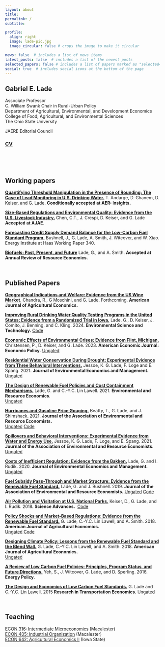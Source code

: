 ```yaml
---
layout: about
title: 
permalink: /
subtitle: 

profile:
  align: right
  image: lade-pic.jpg
  image_circular: false # crops the image to make it circular

news: false  # includes a list of news items
latest_posts: false  # includes a list of the newest posts
selected_papers: false # includes a list of papers marked as "selected={true}"
social: true  # includes social icons at the bottom of the page
---
```


<!-- bundle exec jekyll serve
bin/deploy --user
git push -->

## **Gabriel E. Lade**

Associate Professor    
C. William Swank Chair in Rural-Urban Policy  
Department of Agricultural, Environmental, and Development Economics  
College of Food, Agricultural, and Environmental Sciences  
The Ohio State University  

JAERE Editorial Council   

### [CV]()

<br><br><br>

## Working papers

**[Quantifying Threshold Manipulation in the Presence of Rounding: The Case of Lead Monitoring in U.S. Drinking Water.](https://drive.google.com/file/d/10F-ZSqxRaZsCgjJ4Qa8Ks19G30fuI2BE/view)** 
T. Andarge, D. Ghanem, D. Keiser, and G. Lade. 
**Conditionally accepted at AER: Insights.**  

**[Size-Based Regulations and Environmental Quality: Evidence from the U.S. Livestock Industry.](https://drive.google.com/file/d/10F-ZSqxRaZsCgjJ4Qa8Ks19G30fuI2BE/view)** 
Chen, C.T., J. Crespi, D. Keiser, and G. Lade
**Accepted at AJAE.**  

**[Forecasting Credit Supply Demand Balance for the Low-Carbon Fuel Standard Program.](https://haas.berkeley.edu/wp-content/uploads/WP340.pdf)** 
Bushnell, J., G. Lade, A. Smith, J. Witcover, and W. Xiao. Energy Institute at Haas Working Paper 340.

**[Biofuels: Past, Present, and Future]()** 
Lade, G., and A. Smith.
**Accepted at Annual Review of Resource Economics.**  


<br>

## Published Papers

**[Geographical Indications and Welfare: Evidence from the US Wine Market.](https://onlinelibrary.wiley.com/doi/10.1111/ajae.12499)** 
Chandra, R., G Moschini, and G. Lade. Forthcoming.
**American Journal of Agricultural Economics.**  

**[Improving Rural Drinking Water Quality Testing Programs in the United States: Evidence from a Randomized Trial in Iowa.](https://pubs.acs.org/doi/full/10.1021/acs.est.4c02835)** 
Lade, G., D. Keiser, J. Comito, J. Benning, and C. Kling. 2024. 
**Environmental Science and Technology.** 
[Code](https://github.com/gabe-lade/rural-dw-survey)

**[Economic Effects of Environmental Crises: Evidence from Flint, Michigan.](https://www.aeaweb.org/articles?id=10.1257/pol.20190391)**
Christensen, P., D. Keiser, and G. Lade. 2023. 
**American Economic Journal: Economic Policy.** 
[Ungated](https://papers.ssrn.com/sol3/papers.cfm?abstract_id=3420526)

**[Residential Water Conservation During Drought: Experimental Evidence from Three Behavioral Interventions.](https://www.sciencedirect.com/science/article/pii/S0095069621000851)**
Jessoe, K. G. Lade, F. Loge and E. Spang. 2021. 
**Journal of Environmental Economics and Management.**  
[Ungated](https://rawcdn.githack.com/gabe-lade/MyFiles/acb76ec446978f2cec4e8a87938627d124dcca1e/klls-spillovers.pdf)

**[The Design of Renewable Fuel Policies and Cost Containment Mechanisms.](https://link.springer.com/article/10.1007/s10640-021-00558-w)**
Lade, G. and C.-Y.C. Lin Lawell. 2021. 
**Environmental and Resource Economics.**  
[Ungated](http://clinlawell.dyson.cornell.edu/mandate_cost_containment_paper.pdf)

**[Hurricanes and Gasoline Price Gouging.](https://www.journals.uchicago.edu/doi/10.1086/712419)**
Beatty, T., G. Lade, and J. Shimshack. 2021. 
**Journal of the Association of Environmental and Resource Economists.**  
[Ungated](https://static1.squarespace.com/static/55e8ab64e4b0b55649c4ab64/t/5f99a05bd856080f5f28f4d5/1603903583545/Beatty_Lade_Shimshack_WP_oct2020.pdf) [Code](https://dataverse.harvard.edu/dataset.xhtml?persistentId=doi:10.7910/DVN/TRN819)

**[Spillovers and Behavioral Interventions: Experimental Evidence from Water and Energy Use.](https://www.journals.uchicago.edu/doi/10.1086/711025)** 
Jessoe, K. G. Lade, F. Loge, and E. Spang. 2021. 
**Journal of the Association of Environmental and Resource Economists.** 
[Ungated](https://rawcdn.githack.com/gabe-lade/MyFiles/acb76ec446978f2cec4e8a87938627d124dcca1e/klls-spillovers.pdf)

**[Costs of Inefficient Regulation: Evidence from the Bakken.](https://www.sciencedirect.com/science/article/abs/pii/S0095069620300590?via%3Dihub)**
Lade, G. and I. Rudik. 2020. 
**Journal of Environmental Economics and Management.** 
[Ungated](https://osf.io/preprints/socarxiv/3e9xk_v1)

**[Fuel Subsidy Pass-Through and Market Structure: Evidence from the Renewable Fuel Standard.](https://www.journals.uchicago.edu/doi/10.1086/702878)** 
Lade, G. and J. Bushnell. 2019. 
**Journal of the Association of Environmental and Resource Economists.** 
[Ungated](https://rawcdn.githack.com/gabe-lade/e85-pass-through/6661520e247c678a232f2fbbdc9da126454885d4/lade_bushnell_wp.pdf) [Code](https://dataverse.harvard.edu/dataset.xhtml?persistentId=doi:10.7910/DVN/AX4LOY)

**[Air Pollution and Visitation at U.S. National Parks.](https://www.science.org/doi/10.1126/sciadv.aat1613)**
Keiser, D., G. Lade, and I. Rudik. 2018. 
**Science Advances.** ​
[Code](https://github.com/gabe-lade/national-parks)

**[Policy Shocks and Market-Based Regulations: Evidence from the Renewable Fuel Standard.](https://onlinelibrary.wiley.com/doi/abs/10.1093/ajae/aax097)**
G. Lade, C.-Y.C. Lin Lawell, and A. Smith. 2018. 
**American Journal of Agricultural Economics.**  
[Ungated](https://rawcdn.githack.com/gabe-lade/policy-shocks/02ce7e266f47d3c532f2ef851662830797fe72fd/policy-shocks-wp.pdf) [Code](https://github.com/gabe-lade/policy-shocks) 

**[Designing Climate Policy: Lessons from the Renewable Fuel Standard and the Blend Wall.](https://onlinelibrary.wiley.com/doi/10.1093/ajae/aax092)**
G. Lade, C.-Y.C. Lin Lawell, and A. Smith. 2018. 
**American Journal of Agricultural Economics.**  
[Ungated](http://clinlawell.dyson.cornell.edu/Lade_LinLawell_Smith_climate_policy_RFS_blendwall.pdf)

**[A Review of Low Carbon Fuel Policies: Principles, Program Status, and Future Directions.](https://www.sciencedirect.com/science/article/abs/pii/S0301421516303901?via%3Dihub)**
Yeh, S., J. Witcover, G. Lade, and D. Sperling. 2016.  
**Energy Policy.** 

**[The Design and Economics of Low Carbon Fuel Standards.](https://www.sciencedirect.com/science/article/abs/pii/S0739885915000530?via%3Dihub)**
G. Lade and C.-Y.C. Lin Lawell. 2015
**Research in Transportation Economics.** 
[Ungated](http://www.des.ucdavis.edu/faculty/Lin/LCFS_Review_paper.pdf)



<br>

## Teaching

[ECON 316: Intermediate Microeconomics](https://www.dropbox.com/scl/fi/xvu10ajgrifn8bhoomlnh/econ361-syllabus-s23.pdf?rlkey=brt0ouqf8xhl0lrxvrmcvl0ok&e=1&dl=0) (Macalester)  
[ECON 405: Industrial Organization](https://www.dropbox.com/scl/fi/xnfommj04c2f31aqqtzu7/ECON405-Syllabus-S23.pdf?rlkey=mn533p6qx4lsrgik616fcc7nw&e=1&dl=0) (Macalester)  
[ECON 642: Agricultural Economics II](https://www.dropbox.com/scl/fi/se9tlk7erjeni2drwizou/ECON-642-Syllabus-Spring-2019.pdf?rlkey=fns520q6lunbs9vk8ngvhnqdx&e=1&dl=0) (Iowa State)
 
